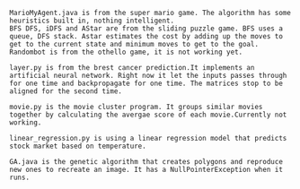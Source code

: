 	MarioMyAgent.java is from the super mario game. The algorithm has some heuristics built in, nothing intelligent.                     
	BFS DFS, iDFS and AStar are from the sliding puzzle game. BFS uses a queue, DFS stack. Astar estimates the cost by adding up the moves to get to the current state and minimum moves to get to the goal.                                                         
	Randombot is from the othello game, it is not working yet.
	
	layer.py is from the brest cancer prediction.It implements an artificial neural network. Right now it let the inputs passes through for one time and backpropagate for one time. The matrices stop to be aligned for the second time.
	
	movie.py is the movie cluster program. It groups similar movies together by calculating the avergae score of each movie.Currently not working.
	
	linear_regression.py is using a linear regression model that predicts stock market based on temperature.
	
	GA.java is the genetic algorithm that creates polygons and reproduce new ones to recreate an image. It has a NullPointerException when it runs.
